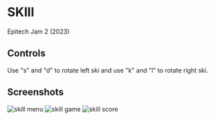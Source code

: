 # SKIll
Epitech Jam 2 (2023)

## Controls
Use "s" and "d" to rotate left ski and use "k" and  "l" to rotate right ski.

## Screenshots
![skill menu](https://user-images.githubusercontent.com/42516894/227911384-12f3dae9-9064-436a-b513-e5c0f7a41c5e.png)
![skill game](https://user-images.githubusercontent.com/42516894/227911366-782ed3e6-5127-4a7a-8799-80ff170c322d.png)
![skill score](https://user-images.githubusercontent.com/42516894/227911389-4ba750e5-c2a6-4760-be80-48a0501ba45e.png)
